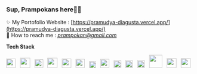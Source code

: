<h3 align="left">Sup, Prampokans here🤘🏻</h3>

✨ My Portofolio Website : [https://pramudya-diagusta.vercel.app/](https://pramudya-diagusta.vercel.app/)<br/>
🚀 How to reach me : *prampokan@gmail.com*

<b align="left">Tech Stack</b> <br/>
<div align="left">
<img src="https://cdn.iconscout.com/icon/free/png-256/free-html-5-1-1175208.png?f=webp" width="25px" /> &nbsp
<img src="https://i.imgflip.com/6ejuoo.png" width="27px"/> &nbsp
<img src="https://upload.wikimedia.org/wikipedia/commons/6/6a/JavaScript-logo.png" width="23px"/> &nbsp
<img src="https://upload.wikimedia.org/wikipedia/commons/thumb/2/27/PHP-logo.svg/2560px-PHP-logo.svg.png" width="27px"/> &nbsp
<img src="https://cdn4.iconfinder.com/data/icons/logos-3/600/React.js_logo-512.png" width="25px"/> &nbsp
<img src="https://miro.medium.com/v2/resize:fit:1258/1*okiCUvTUJLtOqJv1dMzwpA.png" width="24px"/> &nbsp
<img src="https://astro.build/assets/press/astro-icon-light-gradient.png" width="18px"/> &nbsp
<img src="https://cdn-icons-png.flaticon.com/512/5968/5968322.png" width="24px"/> &nbsp
<img src="https://static-00.iconduck.com/assets.00/node-js-icon-227x256-913nazt0.png" width="20px"/> &nbsp
<img src="https://upload.wikimedia.org/wikipedia/commons/thumb/9/9a/Laravel.svg/985px-Laravel.svg.png" width="20px"/> &nbsp
<img src="https://seeklogo.com/images/C/codeigniter-logo-B40A98EDBF-seeklogo.com.png" width="20px"/> &nbsp
<img src="https://upload.wikimedia.org/wikipedia/labs/8/8e/Mysql_logo.png" width="35px"/> &nbsp
<img src="https://upload.wikimedia.org/wikipedia/commons/thumb/d/d5/Tailwind_CSS_Logo.svg/1280px-Tailwind_CSS_Logo.svg.png" width="26px"/> &nbsp
<img src="https://upload.wikimedia.org/wikipedia/commons/thumb/9/96/Sass_Logo_Color.svg/2560px-Sass_Logo_Color.svg.png" width="26px"/> &nbsp
</div>
